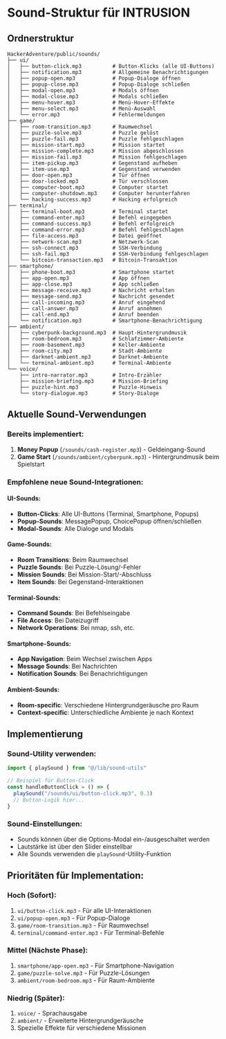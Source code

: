 # Sound-Struktur für INTRUSION

## Ordnerstruktur

```
HackerAdventure/public/sounds/
├── ui/
│   ├── button-click.mp3          # Button-Klicks (alle UI-Buttons)
│   ├── notification.mp3          # Allgemeine Benachrichtigungen
│   ├── popup-open.mp3            # Popup-Dialoge öffnen
│   ├── popup-close.mp3           # Popup-Dialoge schließen
│   ├── modal-open.mp3            # Modals öffnen
│   ├── modal-close.mp3           # Modals schließen
│   ├── menu-hover.mp3            # Menü-Hover-Effekte
│   ├── menu-select.mp3           # Menü-Auswahl
│   └── error.mp3                 # Fehlermeldungen
├── game/
│   ├── room-transition.mp3       # Raumwechsel
│   ├── puzzle-solve.mp3          # Puzzle gelöst
│   ├── puzzle-fail.mp3           # Puzzle fehlgeschlagen
│   ├── mission-start.mp3         # Mission startet
│   ├── mission-complete.mp3      # Mission abgeschlossen
│   ├── mission-fail.mp3          # Mission fehlgeschlagen
│   ├── item-pickup.mp3           # Gegenstand aufheben
│   ├── item-use.mp3              # Gegenstand verwenden
│   ├── door-open.mp3             # Tür öffnen
│   ├── door-locked.mp3           # Tür verschlossen
│   ├── computer-boot.mp3         # Computer startet
│   ├── computer-shutdown.mp3     # Computer herunterfahren
│   └── hacking-success.mp3       # Hacking erfolgreich
├── terminal/
│   ├── terminal-boot.mp3         # Terminal startet
│   ├── command-enter.mp3         # Befehl eingegeben
│   ├── command-success.mp3       # Befehl erfolgreich
│   ├── command-error.mp3         # Befehl fehlgeschlagen
│   ├── file-access.mp3           # Datei geöffnet
│   ├── network-scan.mp3          # Netzwerk-Scan
│   ├── ssh-connect.mp3           # SSH-Verbindung
│   ├── ssh-fail.mp3              # SSH-Verbindung fehlgeschlagen
│   └── bitcoin-transaction.mp3   # Bitcoin-Transaktion
├── smartphone/
│   ├── phone-boot.mp3            # Smartphone startet
│   ├── app-open.mp3              # App öffnen
│   ├── app-close.mp3             # App schließen
│   ├── message-receive.mp3       # Nachricht erhalten
│   ├── message-send.mp3          # Nachricht gesendet
│   ├── call-incoming.mp3         # Anruf eingehend
│   ├── call-answer.mp3           # Anruf annehmen
│   ├── call-end.mp3              # Anruf beenden
│   └── notification.mp3          # Smartphone-Benachrichtigung
├── ambient/
│   ├── cyberpunk-background.mp3  # Haupt-Hintergrundmusik
│   ├── room-bedroom.mp3          # Schlafzimmer-Ambiente
│   ├── room-basement.mp3         # Keller-Ambiente
│   ├── room-city.mp3             # Stadt-Ambiente
│   ├── darknet-ambient.mp3       # Darknet-Ambiente
│   └── terminal-ambient.mp3      # Terminal-Ambiente
└── voice/
    ├── intro-narrator.mp3        # Intro-Erzähler
    ├── mission-briefing.mp3      # Mission-Briefing
    ├── puzzle-hint.mp3           # Puzzle-Hinweis
    └── story-dialogue.mp3        # Story-Dialoge
```

## Aktuelle Sound-Verwendungen

### Bereits implementiert:
1. **Money Popup** (`/sounds/cash-register.mp3`) - Geldeingang-Sound
2. **Game Start** (`/sounds/ambient/cyberpunk.mp3`) - Hintergrundmusik beim Spielstart

### Empfohlene neue Sound-Integrationen:

#### UI-Sounds:
- **Button-Clicks**: Alle UI-Buttons (Terminal, Smartphone, Popups)
- **Popup-Sounds**: MessagePopup, ChoicePopup öffnen/schließen
- **Modal-Sounds**: Alle Dialoge und Modals

#### Game-Sounds:
- **Room Transitions**: Beim Raumwechsel
- **Puzzle Sounds**: Bei Puzzle-Lösung/-Fehler
- **Mission Sounds**: Bei Mission-Start/-Abschluss
- **Item Sounds**: Bei Gegenstand-Interaktionen

#### Terminal-Sounds:
- **Command Sounds**: Bei Befehlseingabe
- **File Access**: Bei Dateizugriff
- **Network Operations**: Bei nmap, ssh, etc.

#### Smartphone-Sounds:
- **App Navigation**: Beim Wechsel zwischen Apps
- **Message Sounds**: Bei Nachrichten
- **Notification Sounds**: Bei Benachrichtigungen

#### Ambient-Sounds:
- **Room-specific**: Verschiedene Hintergrundgeräusche pro Raum
- **Context-specific**: Unterschiedliche Ambiente je nach Kontext

## Implementierung

### Sound-Utility verwenden:
```javascript
import { playSound } from "@/lib/sound-utils"

// Beispiel für Button-Click
const handleButtonClick = () => {
  playSound("/sounds/ui/button-click.mp3", 0.3)
  // Button-Logik hier...
}
```

### Sound-Einstellungen:
- Sounds können über die Options-Modal ein-/ausgeschaltet werden
- Lautstärke ist über den Slider einstellbar
- Alle Sounds verwenden die `playSound`-Utility-Funktion

## Prioritäten für Implementation:

### Hoch (Sofort):
1. `ui/button-click.mp3` - Für alle UI-Interaktionen
2. `ui/popup-open.mp3` - Für Popup-Dialoge
3. `game/room-transition.mp3` - Für Raumwechsel
4. `terminal/command-enter.mp3` - Für Terminal-Befehle

### Mittel (Nächste Phase):
1. `smartphone/app-open.mp3` - Für Smartphone-Navigation
2. `game/puzzle-solve.mp3` - Für Puzzle-Lösungen
3. `ambient/room-bedroom.mp3` - Für Raum-Ambiente

### Niedrig (Später):
1. `voice/` - Sprachausgabe
2. `ambient/` - Erweiterte Hintergrundgeräusche
3. Spezielle Effekte für verschiedene Missionen 
